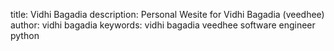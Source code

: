 title: Vidhi Bagadia
description: Personal Wesite for Vidhi Bagadia (veedhee)
author: vidhi bagadia
keywords: vidhi bagadia
        veedhee
        software engineer
        python